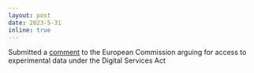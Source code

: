```yaml
---
layout: post
date: 2023-5-31
inline: true
---
```


Submitted a [comment](https://ec.europa.eu/info/law/better-regulation/have-your-say/initiatives/13817-Delegated-Regulation-on-data-access-provided-for-in-the-Digital-Services-Act/F3423926_en) to the European Commission arguing for access to experimental data under the Digital Services Act 
